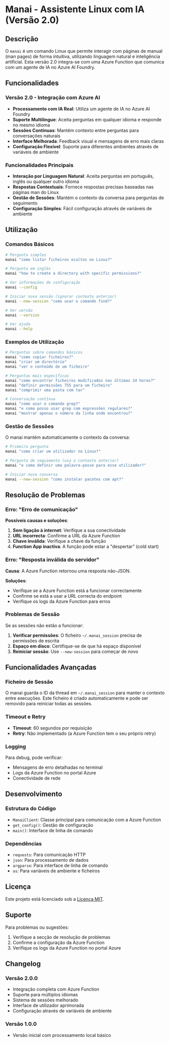 # Manai - Assistente Linux com IA (Versão 2.0)

## Descrição

O `manai` é um comando Linux que permite interagir com páginas de manual (man pages) de forma intuitiva, utilizando linguagem natural e inteligência artificial. Esta versão 2.0 integra-se com uma Azure Function que comunica com um agente de IA no Azure AI Foundry.

## Funcionalidades

### Versão 2.0 - Integração com Azure AI
- **Processamento com IA Real**: Utiliza um agente de IA no Azure AI Foundry
- **Suporte Multilingue**: Aceita perguntas em qualquer idioma e responde no mesmo idioma
- **Sessões Contínuas**: Mantém contexto entre perguntas para conversações naturais
- **Interface Melhorada**: Feedback visual e mensagens de erro mais claras
- **Configuração Flexível**: Suporte para diferentes ambientes através de variáveis de ambiente

### Funcionalidades Principais
- **Interação por Linguagem Natural**: Aceita perguntas em português, inglês ou qualquer outro idioma
- **Respostas Contextuais**: Fornece respostas precisas baseadas nas páginas man do Linux
- **Gestão de Sessões**: Mantém o contexto da conversa para perguntas de seguimento
- **Configuração Simples**: Fácil configuração através de variáveis de ambiente

## Utilização

### Comandos Básicos

```bash
# Pergunta simples
manai "como listar ficheiros ocultos no Linux?"

# Pergunta em inglês
manai "how to create a directory with specific permissions?"

# Ver informações de configuração
manai --config

# Iniciar nova sessão (ignorar contexto anterior)
manai --new-session "como usar o comando find?"

# Ver versão
manai --version

# Ver ajuda
manai --help
```

### Exemplos de Utilização

```bash
# Perguntas sobre comandos básicos
manai "como copiar ficheiros?"
manai "criar um directório"
manai "ver o conteúdo de um ficheiro"

# Perguntas mais específicas
manai "como encontrar ficheiros modificados nas últimas 24 horas?"
manai "definir permissões 755 para um ficheiro"
manai "comprimir uma pasta com tar"

# Conversação contínua
manai "como usar o comando grep?"
manai "e como posso usar grep com expressões regulares?"
manai "mostrar apenas o número da linha onde encontrou?"
```

### Gestão de Sessões

O manai mantém automaticamente o contexto da conversa:

```bash
# Primeira pergunta
manai "como criar um utilizador no Linux?"

# Pergunta de seguimento (usa o contexto anterior)
manai "e como definir uma palavra-passe para esse utilizador?"

# Iniciar nova conversa
manai --new-session "como instalar pacotes com apt?"
```

## Resolução de Problemas

### Erro: "Erro de comunicação"

**Possíveis causas e soluções**:

1. **Sem ligação à internet**: Verifique a sua conectividade
2. **URL incorrecta**: Confirme a URL da Azure Function
3. **Chave inválida**: Verifique a chave da função
4. **Function App inactiva**: A função pode estar a "despertar" (cold start)

### Erro: "Resposta inválida do servidor"

**Causa**: A Azure Function retornou uma resposta não-JSON.

**Soluções**:
- Verifique se a Azure Function está a funcionar correctamente
- Confirme se está a usar a URL correcta do endpoint
- Verifique os logs da Azure Function para erros

### Problemas de Sessão

Se as sessões não estão a funcionar:

1. **Verificar permissões**: O ficheiro `~/.manai_session` precisa de permissões de escrita
2. **Espaço em disco**: Certifique-se de que há espaço disponível
3. **Reiniciar sessão**: Use `--new-session` para começar de novo

## Funcionalidades Avançadas

### Ficheiro de Sessão

O manai guarda o ID da thread em `~/.manai_session` para manter o contexto entre execuções. Este ficheiro é criado automaticamente e pode ser removido para reiniciar todas as sessões.

### Timeout e Retry

- **Timeout**: 60 segundos por requisição
- **Retry**: Não implementado (a Azure Function tem o seu próprio retry)

### Logging

Para debug, pode verificar:
- Mensagens de erro detalhadas no terminal
- Logs da Azure Function no portal Azure
- Conectividade de rede

## Desenvolvimento

### Estrutura do Código

- `ManaiClient`: Classe principal para comunicação com a Azure Function
- `get_config()`: Gestão de configuração
- `main()`: Interface de linha de comando

### Dependências

- `requests`: Para comunicação HTTP
- `json`: Para processamento de dados
- `argparse`: Para interface de linha de comando
- `os`: Para variáveis de ambiente e ficheiros

## Licença

Este projeto está licenciado sob a [Licença MIT](LICENSE).

## Suporte

Para problemas ou sugestões:
1. Verifique a secção de resolução de problemas
2. Confirme a configuração da Azure Function
3. Verifique os logs da Azure Function no portal Azure

## Changelog

### Versão 2.0.0
- Integração completa com Azure Function
- Suporte para múltiplos idiomas
- Sistema de sessões melhorado
- Interface de utilizador aprimorada
- Configuração através de variáveis de ambiente

### Versão 1.0.0
- Versão inicial com processamento local básico
